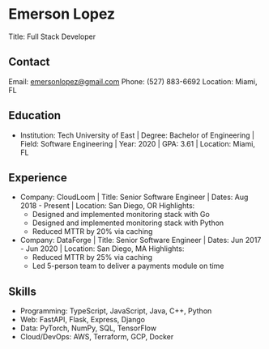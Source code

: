 # Emerson Lopez
Title: Full Stack Developer

## Contact
Email: emersonlopez@gmail.com
Phone: (527) 883-6692
Location: Miami, FL

## Education
- Institution: Tech University of East | Degree: Bachelor of Engineering | Field: Software Engineering | Year: 2020 | GPA: 3.61 | Location: Miami, FL

## Experience
- Company: CloudLoom | Title: Senior Software Engineer | Dates: Aug 2018 - Present | Location: San Diego, OR
  Highlights:
    - Designed and implemented monitoring stack with Go
    - Designed and implemented monitoring stack with Python
    - Reduced MTTR by 20% via caching
- Company: DataForge | Title: Senior Software Engineer | Dates: Jun 2017 - Jun 2020 | Location: San Diego, MA
  Highlights:
    - Reduced MTTR by 25% via caching
    - Led 5-person team to deliver a payments module on time

## Skills
- Programming: TypeScript, JavaScript, Java, C++, Python
- Web: FastAPI, Flask, Express, Django
- Data: PyTorch, NumPy, SQL, TensorFlow
- Cloud/DevOps: AWS, Terraform, GCP, Docker
